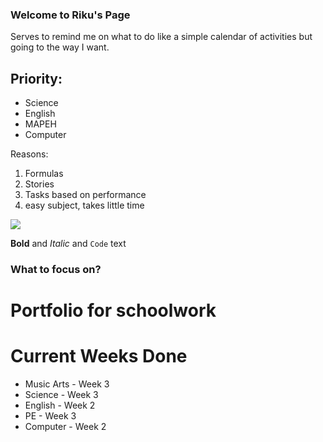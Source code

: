 ### Welcome to Riku's Page

Serves to remind me on what to do like a simple calendar of activities but going to the way I want.


## Priority:
- Science
- English
- MAPEH
- Computer


Reasons: 
1. Formulas 
2. Stories 
3. Tasks based on performance 
4. easy subject, takes little time



![](https://i.pinimg.com/564x/d3/e9/b7/d3e9b753b5968a8009032b6af948249c.jpg)


**Bold** and _Italic_ and `Code` text


### What to focus on?

# Portfolio for schoolwork

# Current Weeks Done

- Music Arts - Week 3
- Science - Week 3
- English - Week 2
- PE - Week 3
- Computer - Week 2

